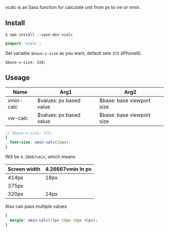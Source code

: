 vcalc is an Sass function for calculate unit from px to vw or vmin.

## Install
```
$ npm install --save-dev vcalc
```


```scss
@import 'vcalc';
```

Set variable `$base-v-size` as you want, default sets `375` (iPhone6).
```
$base-v-size: 320;
```

## Useage

|Name|Arg1|Arg2|
|---|---|---|
|vmin-calc|$values: px based value|$base: base viewport size|
|vw-calc|$values: px based value|$base: base viewport size|


```scss
// $base-v-size: 375;
{
  font-size: vmin-calc(16px);
}
```

Will be `4.26667vmin`, which means

|Screen width|4.26667vmin In px|
|---|---|
|414px|18px|
|375px||16px|
|320px|14px|

Also can pass multiple values

```scss
{
  margin: vmin-calc(10px 20px 30px 40px);
}
```
